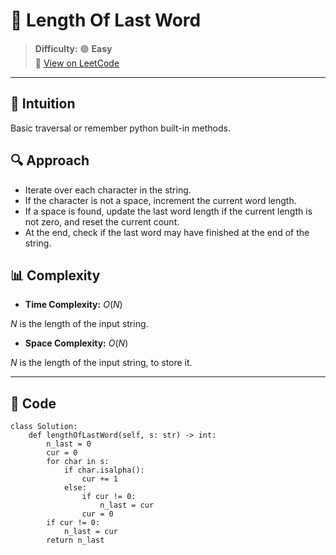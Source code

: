 
# 🧠 Length Of Last Word

> **Difficulty:** 🟢 **Easy**\
> 📎 [View on LeetCode](https://leetcode.com/problems/length-of-last-word/description/)

---

## 📝 Intuition

Basic traversal or remember python built-in methods.

## 🔍 Approach

- Iterate over each character in the string.
- If the character is not a space, increment the current word length.
- If a space is found, update the last word length if the current length is not zero, and reset the current count.
- At the end, check if the last word may have finished at the end of the string.

## 📊 Complexity

- **Time Complexity:**  $O(N)$  

$N$ is the length of the input string.


- **Space Complexity:** $O(N)$  

$N$ is the length of the input string, to store it.

---

## 🧩 Code

```python3 []
class Solution:
    def lengthOfLastWord(self, s: str) -> int:
        n_last = 0
        cur = 0
        for char in s:
            if char.isalpha():
                cur += 1
            else:
                if cur != 0:
                    n_last = cur
                cur = 0
        if cur != 0:
            n_last = cur
        return n_last
```

